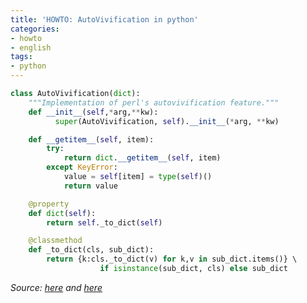 ```yaml
---
title: 'HOWTO: AutoVivification in python'
categories:
- howto
- english
tags:
- python
---
```


```python
class AutoVivification(dict):  
    """Implementation of perl's autovivification feature."""  
    def __init__(self,*arg,**kw):  
          super(AutoVivification, self).__init__(*arg, **kw)                    

    def __getitem__(self, item):  
        try:  
            return dict.__getitem__(self, item)  
        except KeyError:  
            value = self[item] = type(self)()  
            return value  

    @property  
    def dict(self):  
        return self._to_dict(self)                                              

    @classmethod  
    def _to_dict(cls, sub_dict):  
        return {k:cls._to_dict(v) for k,v in sub_dict.items()} \  
                    if isinstance(sub_dict, cls) else sub_dict
```
  
_Source: [here](http://stackoverflow.com/questions/635483/what-is-the-best-way-to-implement-nested-dictionaries-in-python/652284#652284) and
[here](http://en.wikipedia.org/wiki/Autovivification#Python)_

